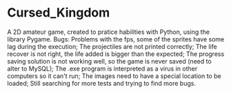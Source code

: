 # Cursed_Kingdom
A 2D amateur game, created to pratice habilities with Python, using the library Pygame. 
Bugs:
Problems with the fps, some of the sprites have some lag during the execution;
The projectiles are not printed correctly;
The life recover is not right, the life added is bigger than the expected;
The progress saving solution is not working well, so the game is never saved (need to alter to MySQL);
The .exe program is interpreted as a virus in other computers so it can't run;
The images need to have a special location to be loaded;
Still searching for more tests and trying to find more bugs.
